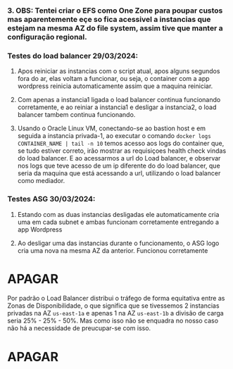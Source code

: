 ### 3. OBS: Tentei criar o EFS como One Zone para poupar custos mas aparentemente eçe so fica acessivel a instancias que estejam na mesma AZ do file system, assim tive que manter a configuração regional.


### Testes do load balancer 29/03/2024:
1. Apos reiniciar as instancias com o script atual, apos alguns segundos fora do ar, elas voltam a funcionar, ou seja, o container com a app wordpress reinicia automaticamente assim que a maquina reiniciar.

2. Com apenas a instancia1 ligada o load balancer continua funcionando corretamente, e ao reiniar a instancia1 e desligar a instancia2, o load balancer tambem continua funcionando.

3. Usando o Oracle Linux VM, conectando-se ao bastion host e em seguida a instancia privada-1, ao executar o comando `docker logs CONTAINER_NAME | tail -n 10` temos acesso aos logs do container que, se tudo estiver correto, irão mostrar as requisiçoes health check vindas do load balancer. E ao acessarmos a url do Load balancer, e observar nos logs que teve acesso de um ip diferente do do load balancer, que seria da maquina que está acessando a url, utilizando o load balancer como mediador.



### Testes ASG 30/03/2024:
1. Estando com as duas instancias desligadas ele automaticamente cria uma em cada subnet e ambas funcionam corretamente entregando a app Wordpress

2. Ao desligar uma das instancias durante o funcionamento, o ASG logo cria uma nova na mesma AZ da anterior. Funcionou corretamente 



# APAGAR
Por padrão o Load Balancer distribui o tráfego de forma equitativa entre as Zonas de Disponibilidade, o que significa que se tivessemos 2 instancias privadas na AZ `us-east-1a` e apenas 1 na AZ `us-east-1b` a divisão de carga seria 25% - 25% - 50%. Mas como isso não se enquadra no nosso caso não há a necessidade de preucupar-se com isso.
# APAGAR